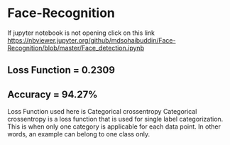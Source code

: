 # Face-Recognition

If jupyter notebook is not opening click on this link https://nbviewer.jupyter.org/github/mdsohaibuddin/Face-Recognition/blob/master/Face_detection.ipynb

## Loss Function = 0.2309
## Accuracy = 94.27%

Loss Function used here is Categorical crossentropy
Categorical crossentropy is a loss function that is used for single label categorization. 
This is when only one category is applicable for each data point. In other words, an example can belong to one class only.

